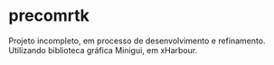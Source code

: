 # precomrtk
Projeto incompleto, em processo de desenvolvimento e refinamento.
Utilizando biblioteca gráfica Minigui, em xHarbour.
